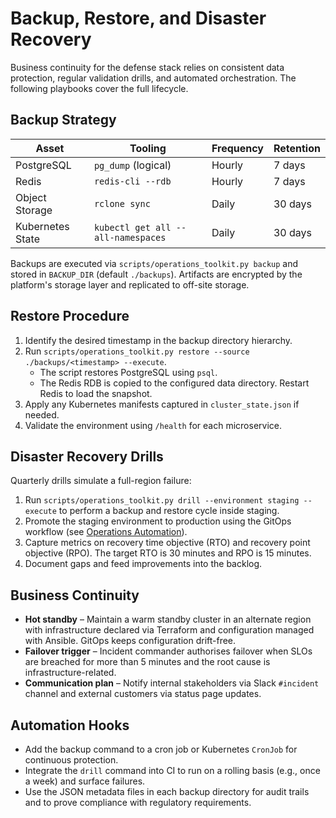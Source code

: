 # Backup, Restore, and Disaster Recovery

Business continuity for the defense stack relies on consistent data protection,
regular validation drills, and automated orchestration.  The following
playbooks cover the full lifecycle.

## Backup Strategy

| Asset             | Tooling                          | Frequency | Retention |
|-------------------|----------------------------------|-----------|-----------|
| PostgreSQL        | `pg_dump` (logical)              | Hourly    | 7 days    |
| Redis             | `redis-cli --rdb`                | Hourly    | 7 days    |
| Object Storage    | `rclone sync`                    | Daily     | 30 days   |
| Kubernetes State  | `kubectl get all --all-namespaces` | Daily   | 30 days   |

Backups are executed via `scripts/operations_toolkit.py backup` and stored in
`BACKUP_DIR` (default `./backups`).  Artifacts are encrypted by the platform's
storage layer and replicated to off-site storage.

## Restore Procedure

1. Identify the desired timestamp in the backup directory hierarchy.
2. Run `scripts/operations_toolkit.py restore --source ./backups/<timestamp> --execute`.
   * The script restores PostgreSQL using `psql`.
   * The Redis RDB is copied to the configured data directory. Restart Redis to
     load the snapshot.
3. Apply any Kubernetes manifests captured in `cluster_state.json` if needed.
4. Validate the environment using `/health` for each microservice.

## Disaster Recovery Drills

Quarterly drills simulate a full-region failure:

1. Run `scripts/operations_toolkit.py drill --environment staging --execute` to
   perform a backup and restore cycle inside staging.
2. Promote the staging environment to production using the GitOps workflow (see
   [Operations Automation](operations_playbooks.md)).
3. Capture metrics on recovery time objective (RTO) and recovery point
   objective (RPO).  The target RTO is 30 minutes and RPO is 15 minutes.
4. Document gaps and feed improvements into the backlog.

## Business Continuity

* **Hot standby** – Maintain a warm standby cluster in an alternate region with
  infrastructure declared via Terraform and configuration managed with
  Ansible.  GitOps keeps configuration drift-free.
* **Failover trigger** – Incident commander authorises failover when SLOs are
  breached for more than 5 minutes and the root cause is infrastructure-related.
* **Communication plan** – Notify internal stakeholders via Slack `#incident`
  channel and external customers via status page updates.

## Automation Hooks

* Add the backup command to a cron job or Kubernetes `CronJob` for continuous
  protection.
* Integrate the `drill` command into CI to run on a rolling basis (e.g., once a
  week) and surface failures.
* Use the JSON metadata files in each backup directory for audit trails and to
  prove compliance with regulatory requirements.
